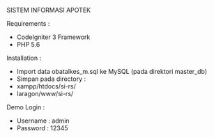 SISTEM INFORMASI APOTEK

Requirements :
- CodeIgniter 3 Framework
- PHP 5.6

Installation :
- Import data obatalkes_m.sql ke MySQL (pada direktori master_db)
- Simpan pada directory :
- xampp/htdocs/si-rs/
- laragon/www/si-rs/

Demo Login :
- Username : admin
- Password : 12345
